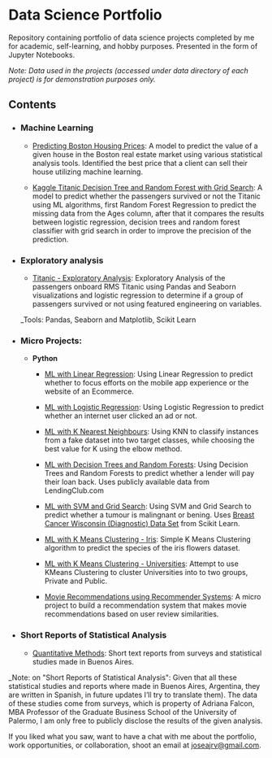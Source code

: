 ﻿# Data Science Portfolio
Repository containing portfolio of data science projects completed by me for academic, self-learning, and hobby purposes. Presented in the form of Jupyter Notebooks.


_Note: Data used in the projects (accessed under data directory of each project) is for demonstration purposes only._

## Contents

- ### Machine Learning

	- [Predicting Boston Housing Prices](https://github.com/joseajrv/ML/blob/master/Boston%20Scikit%20Learn/Boston%20Housing%20.ipynb): A model to predict the value of a given house in the Boston real estate market using various statistical analysis tools. Identified the best price that a client can sell their house utilizing machine learning.

	- [Kaggle Titanic Decision Tree and Random Forest with Grid Search](https://github.com/joseajrv/Data-Science-Portfolio/blob/master/Kaggle's%20Titanic%20Comp/Kaggle%20Titanic%20Comparing%20Decision%20Tree%20and%20Random%20Forest%20with%20Grid%20Search.ipynb): A model to predict whether the passengers survived or not the Titanic using ML algorithms, first Random Forest Regression to predict the missing data from the Ages column, after that it compares the results between logistic regression, decision trees and random forest classifier with grid search in order to improve the precision of the prediction.

- ### Exploratory analysis
	- [Titanic - Exploratory Analysis](https://github.com/joseajrv/ML/blob/master/Kaggle's%20Titanic%20Comp/Titanic%20Exploratory%20Cleaning%20and%20Prediction%20Data%20Analysis.ipynb): Exploratory Analysis of the passengers onboard RMS Titanic using Pandas and Seaborn visualizations and logistic regression to determine if a group of passengers survived or not using featured engineering on variables.


	_Tools: Pandas, Seaborn and Matplotlib, Scikit Learn

- ### Micro Projects:

	- __Python__
		- [ML with Linear Regression](https://github.com/joseajrv/ML/blob/master/Ecommerce%20Project%20Exercise/Ecommerce%20Project%20Exercise.ipynb): Using Linear Regression to predict whether to focus efforts on the mobile app experience or the website of an Ecommerce.

		- [ML with Logistic Regression](https://github.com/joseajrv/ML/blob/master/Clicked%20on%20Ad%20Project/Logistic%20Regression%20Project%20.ipynb): Using Logistic Regression to predict whether an internet user clicked an ad or not.

		- [ML with K Nearest Neighbours](https://github.com/joseajrv/ML/blob/master/Unscaled%20data%20Project/KNN%20and%20scaling%20the%20data%20Project%201.ipynb): Using KNN to classify instances from a fake dataset into two target classes, while choosing the best value for K using the elbow method.

		- [ML with Decision Trees and Random Forests]( https://github.com/joseajrv/Data-Science-Portfolio/blob/master/Lending%20Club%20Project/Decision%20Trees%20and%20Random%20Forest%20Project%20.ipynb): Using Decision Trees and Random Forests to predict whether a lender will pay their loan back. Uses publicly available data from LendingClub.com

		- [ML with SVM and Grid Search](https://github.com/joseajrv/Data-Science-Portfolio/blob/master/Scikit-Learn%20Breast%20Cancer%20Data/SVM%20and%20Grid%20Search.ipynb): Using SVM and Grid Search to predict whether a tumour is malingnant or bening. Uses [Breast Cancer Wisconsin (Diagnostic) Data Set](https://archive.ics.uci.edu/ml/datasets/Breast+Cancer+Wisconsin+Diagnostic) from Scikit Learn.

		- [ML with K Means Clustering - Iris](https://github.com/joseajrv/Data-Science-Portfolio/blob/master/Iris%20Dataset%20Project/Iris%20Dataset%20K%20Means%20Clustering%20Project.ipynb): Simple K Means Clustering algorithm to predict the species of the iris flowers dataset.

		- [ML with K Means Clustering - Universities](https://github.com/joseajrv/Data-Science-Portfolio/blob/master/Universities%20K%20Means%20Clustering/Universities%20-%20K%20Means%20Clustering%20Project%20.ipynb): Attempt to use KMeans Clustering to cluster Universities into to two groups, Private and Public.
		- [Movie Recommendations using Recommender Systems](https://github.com): A micro project to build a recommendation system that makes movie recommendations based on user review similarities.

- ### Short Reports of Statistical Analysis
	- [Quantitative Methods]( https://github.com/joseajrv/Data-Science-Portfolio/tree/master/Quantitative%20Methods): Short text reports from surveys and statistical studies made in Buenos Aires.

_Note: on "Short Reports of Statistical Analysis": Given that all these statistical studies and reports where made in Buenos Aires, Argentina, they are written in Spanish, in future updates I’ll try to translate them). The data of these studies come from surveys, which is property of Adriana Falcon, MBA Professor of the Graduate Business School of the University of Palermo, I am only free to publicly disclose the results of the given analysis.


If you liked what you saw, want to have a chat with me about the portfolio, work opportunities, or collaboration, shoot an email at joseajrv@gmail.com.
